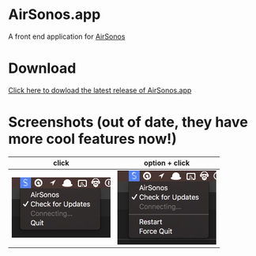 # AirSonos.app
A front end application for [AirSonos](https://github.com/stephen/airsonos)

# Download
[Click here to dowload the latest release of AirSonos.app](https://github.com/mermaid/AirSonos.app/releases/)

# Screenshots (out of date, they have more cool features now!)
| click | option + click |
|-------|----------------|
| ![click](docs/click.png)| ![option + click](docs/optionClick.png)|
